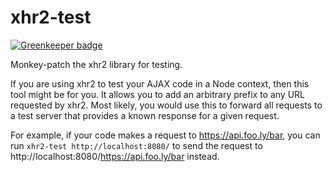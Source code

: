 # xhr2-test

[![Greenkeeper badge](https://badges.greenkeeper.io/nicholassaunders/xhr2-test.svg)](https://greenkeeper.io/)

Monkey-patch the xhr2 library for testing.

If you are using xhr2 to test your AJAX code in a Node context, then this tool might be for you. It allows you to add an
arbitrary prefix to any URL requested by xhr2. Most likely, you would use this to forward all requests to a test server
that provides a known response for a given request.

For example, if your code makes a request to https://api.foo.ly/bar, you can run ```xhr2-test http://localhost:8080/```
to send the request to http://localhost:8080/https://api.foo.ly/bar instead.
